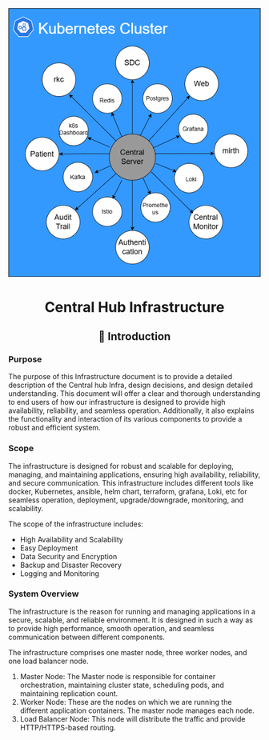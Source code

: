 <div align="center">
<img alt="centrla_server" src="Images/Infrastructure_centrla_server_logo.png">
<h1>Central Hub Infrastructure</h1>
<h2> 🎯 Introduction </h2>
</div>

### Purpose

The purpose of this Infrastructure document is to provide a detailed description of the Central hub Infra, design decisions, and design detailed understanding. This document will offer a clear and thorough understanding  to end users of how our infrastructure is designed to provide high availability, reliability, and seamless operation. Additionally, it also explains the functionality and interaction of its various components to provide a  robust and efficient system.

### Scope

The infrastructure is designed for robust and scalable for deploying, managing, and maintaining applications, ensuring high availability, reliability, and secure communication. This infrastructure includes different tools like docker, Kubernetes, ansible, helm chart, terraform, grafana, Loki, etc for seamless operation, deployment, upgrade/downgrade, monitoring, and scalability.

The scope of the infrastructure includes:

- High Availability and Scalability
- Easy Deployment
- Data Security and Encryption
- Backup and Disaster Recovery
- Logging and Monitoring

### System Overview

The infrastructure is the reason for running and managing applications in a secure, scalable, and reliable environment. It is designed in such a way as to provide high performance, smooth operation, and seamless communication between different components.

The infrastructure comprises one master node, three worker nodes, and one load balancer node.
1. Master Node: The Master node is responsible for container orchestration, maintaining cluster state, scheduling pods, and maintaining replication count.
2. Worker Node: These are the nodes on which we are running the different application containers. The master node manages each node.
3. Load Balancer Node: This node will distribute the traffic and provide HTTP/HTTPS-based routing.

